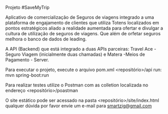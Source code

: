 Projeto #SaveMyTrip

Aplicativo de comercialização de Seguros de viagens integrado a uma plataforma de engajamento de clientes que utiliza Totens localizados em pontos estratégicos aliado a realidade aumentada para ofertar e divulgar a cultura de utilização de seguros de viagens. Que além de orfetar seguros melhora o banco de dados de leading. 


A API (Backend) que está integrado a duas APIs parceiras: Travel Ace - Seguro Viagem (inicialmente duas chamadas) e Matera -Meios de Pagamento - Server.

Para executar o projeto, execute o arquivo pom.xml
<repositório>/api
run: mvn spring-boot:run

Para realizar testes utilize o Postman com as colletion localizada no endereço <repositório>/poastman

O site estático pode ser acessado na pasta <repositório>/site/index.html 
qualquer dúvida por favor envie um e-mail para smartzig@gmail.com



